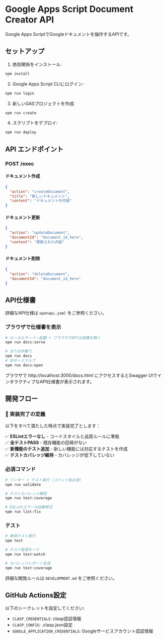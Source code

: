 # Google Apps Script Document Creator API

Google Apps ScriptでGoogleドキュメントを操作するAPIです。

## セットアップ

1. 依存関係をインストール:
```bash
npm install
```

2. Google Apps Script CLIにログイン:
```bash
npm run login
```

3. 新しいGASプロジェクトを作成:
```bash
npm run create
```

4. スクリプトをデプロイ:
```bash
npm run deploy
```

## API エンドポイント

### POST /exec

#### ドキュメント作成
```json
{
  "action": "createDocument",
  "title": "新しいドキュメント",
  "content": "ドキュメントの内容"
}
```

#### ドキュメント更新
```json
{
  "action": "updateDocument",
  "documentId": "document_id_here",
  "content": "更新された内容"
}
```

#### ドキュメント削除
```json
{
  "action": "deleteDocument",
  "documentId": "document_id_here"
}
```

## API仕様書

詳細なAPI仕様は `openapi.yaml` をご参照ください。

### ブラウザで仕様書を表示

```bash
# ローカルサーバー起動 + ブラウザでAPI仕様書を開く
npm run docs:serve

# または手動で
npm run docs
# 別ターミナルで
npm run docs:open
```

ブラウザで http://localhost:3000/docs.html にアクセスするとSwagger UIでインタラクティブなAPI仕様書が表示されます。

## 開発フロー

### 🚦 実装完了の定義

以下をすべて満たした時点で実装完了とします：

✅ **ESLintエラーなし** - コードスタイルと品質ルールに準拠  
✅ **全テストPASS** - 既存機能の回帰がない  
✅ **新機能のテスト追加** - 新しい機能には対応するテストを作成  
✅ **テストカバレッジ維持** - カバレッジが低下していない

### 必須コマンド

```bash
# リンター + テスト実行（コミット前必須）
npm run validate

# テストカバレッジ確認
npm run test:coverage

# ESLintエラーの自動修正
npm run lint:fix
```

### テスト

```bash
# 単体テスト実行
npm test

# テスト監視モード
npm run test:watch

# カバレッジレポート生成
npm run test:coverage
```

詳細な開発ルールは `DEVELOPMENT.md` をご参照ください。

## GitHub Actions設定

以下のシークレットを設定してください:
- `CLASP_CREDENTIALS`: clasp認証情報
- `CLASP_CONFIG`: .clasp.json設定
- `GOOGLE_APPLICATION_CREDENTIALS`: Googleサービスアカウント認証情報